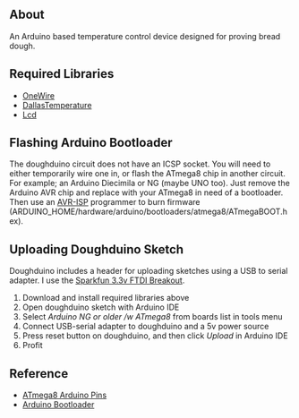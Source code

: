 About
-----
An Arduino based temperature control device designed for proving bread dough.


Required Libraries
------------------
- [OneWire](http://www.pjrc.com/teensy/td_libs_OneWire.html)
- [DallasTemperature](http://www.milesburton.com/?title=Dallas_Temperature_Control_Library)
- [Lcd](http://git.slashdev.ca/arduino-lcd)


Flashing Arduino Bootloader
---------------------------
The doughduino circuit does not have an ICSP socket. You will need to either
temporarily wire one in, or flash the ATmega8 chip in another circuit. For
example; an Arduino Diecimila or NG (maybe UNO too). Just remove the Arduino
AVR chip and replace with your ATmega8 in need of a bootloader. Then use an
[AVR-ISP](http://www.ladyada.net/make/usbtinyisp/) programmer to burn firmware
(ARDUINO_HOME/hardware/arduino/bootloaders/atmega8/ATmegaBOOT.hex).


Uploading Doughduino Sketch
---------------------------
Doughduino includes a header for uploading sketches using a USB to serial adapter.
I use the [Sparkfun 3.3v FTDI Breakout](http://www.sparkfun.com/products/8772).

1. Download and install required libraries above
2. Open doughduino sketch with Arduino IDE
3. Select *Arduino NG or older /w ATmega8* from boards list in tools menu
4. Connect USB-serial adapter to doughduino and a 5v power source
5. Press reset button on doughduino, and then click *Upload* in Arduino IDE
6. Profit


Reference
---------
- [ATmega8 Arduino Pins](http://www.arduino.cc/en/Hacking/PinMapping)
- [Arduino Bootloader](http://www.arduino.cc/en/Hacking/Bootloader)

